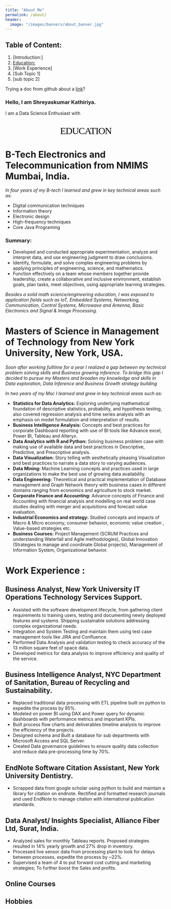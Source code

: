 ```yaml
---
title: "About Me"
permalink: /about/
header:
  image: "/images/banners/about_banner.jpg"
---
```

## Table of Content:
1. [Introduction:]
2. [Education:](#edu)
3. [Work Experience]
  1. [Sub Topic 1]
  2. [sub topic 2]

Trying a doc from github about a [link](https://github.com/Shreyash1811/Student-Performance-Prediction/blob/master/BA_Project2_Team2.pdf)?  

### Hello, I am Shreyaskumar Kathiriya.
I am a Data Science Enthusiast with


<p style="font-family: Georgia, serif;
font-size: 30px;
letter-spacing: -1.2px;
word-spacing: 1.6px;
color: #000000;
font-weight: normal;
font-style: normal;
text-align: center;
font-variant: small-caps;
text-transform: none;"> EDUCATION </p>

<a id = "edu"></a>

<!-- ## B-Tech Electronics and Telecommunication from NMIMS Mumbai, India. -->
<h1 style="font-family: "Times New Roman", Times, serif;
font-size: 20px;
letter-spacing: -1.2px;
word-spacing: 1.6px;
color: #000000;
font-weight: normal;
font-style: normal;
text-align: center;
font-variant: small-caps;
text-transform: none;"> B-Tech Electronics and Telecommunication from NMIMS Mumbai, India. </h1>

 *In four years of my B-tech I learned and grew in key technical areas such as:*
 -  Digital communication techniques
 -  Information theory
 -  Electronic design
 -  High-frequency techniques
 -  Core Java Programing
### Summary:  
 - Developed and conducted appropriate experimentation, analyze and interpret data, and use engineering judgment to draw conclusions.
 - Identify, formulate, and solve complex engineering problems by applying principles of engineering, science, and mathematics.
 - Function effectively on a team whose members together provide leadership, create a collaborative and inclusive environment, establish goals, plan tasks, meet objectives, using appropriate learning strategies.

 *Besides a solid math science/engineering education, I was exposed to application fields such as IoT, Embedded Systems, Networking, Communication, Control Systems, Microwave and Antenna, Basic Electronics and Signal & Image Processing.*


<!--## 2. Masters of Science in Management of Technology from New York University, New York, USA.-->
 <h1 style="font-family: "Times New Roman", Times, serif;
 font-size: 20px;
 letter-spacing: -1.2px;
 word-spacing: 1.6px;
 color: #000000;
 font-weight: normal;
 font-style: normal;
 text-align: center;
 font-variant: small-caps;
 text-transform: none;"> Masters of Science in Management of Technology from New York University, New York, USA. </h1>

*Soon after working fulltime for a year I realized a gap between my technical problem solving skills and Business growing inference.
To bridge this gap I decided to pursue my Masters and broaden my knowledge and skills in Data exploration, Data Inference and Business Growth strategy building*

*In two years of my Msc I learned and grew in key technical areas such as:*
- **Statistics for Data Analytics:** Exploring underlying mathematical foundation of descriptive statistics, probability, and hypothesis testing, also covered regression analysis and time series analysis with an emphasis on model formulation and interpretation of results.
- **Business Intelligence Analysis:** Concepts and best practices for corporate Dashboard reporting with use of BI tools like Advance excel, Power BI, Tableau and Alteryx.
- **Data Analytics with R and Python:** Solving business problem case with making use of available data and best practices in Descriptive, Predictive,  and Prescriptive analysis.
- **Data Visualization:** Story telling with aesthetically pleasing Visualization and best practices to narrate a data story to varying audiences.
- **Data Mining:** Machine Learning concepts and practices used in large organizations to make the best use of growing data availability.
- **Data Engineering:** Theoretical and practical implementation of Database management and Graph Network theory with business cases in different domains ranging from economics and agriculture to stock market.
- **Corporate Finance and Accounting:** Advance concepts of Finance and Accounting with financial analysis and modelling on real world case studies dealing with merger and acquisitions and forecast value evaluation.
- **Industrial Economics and strategy:** Studied concepts and impacts of Macro & Micro economy, consumer behavior,  economic value creation , Value-based strategies etc.
- **Business Courses:** Project Management (SCRUM Practices and understanding Waterfall and Agile methodologies), Global Innovation (Strategies to manage and coordinate Global projects), Management of Information System, Organizational behavior.


# Work Experience :
## Business Analyst, New York University IT Operations Technology Services Support.
- Assisted with the software development lifecycle, from gathering client requirements to training users, testing and documenting newly deployed features and systems. Shipping sustainable solutions addressing complex organizational needs.
- Integration and System Testing and maintain them using test case management tools like JIRA and Confluence.
- Performed Data Analysis and validation testing to check accuracy of the 13 million square feet of space data.
- Developed metrics for data analysis to improve efficiency and quality of the service.

## Business Intelligence Analyst, NYC Department of Sanitation, Bureau of Recycling and Sustainability.
- Replaced traditional data processing with ETL pipeline built on python to expedite the process by 95%.
- Modeled on power BI using DAX and Power query for dynamic dashboards with performance metrics and important KPIs.
- Built process flow charts and deliverables timeline analysis to improve the efficiency of the projects.
- Designed schema and Built a database for sub departments with Microsoft Access and SQL Server.
- Created Data governance guidelines to ensure quality data collection and reduce data pre-processing time by 70%.

## EndNote Software Citation Assistant, New York University Dentistry.
- Scrapped data from google scholar using python to build and maintain a library for citation on endnote. Rectified and formatted
research journals and used EndNote to manage citation with international publication standards.

## Data Analyst/ Insights Specialist, Alliance Fiber Ltd, Surat, India.
- Analyzed sales for monthly Tableau reports. Proposed strategies resulted in 14% yearly growth and 27% drop in inventory.
- Processed live sensor data from processing plant to look for delays between processes, expedite the process by ~22%.
- Supervised a team of 4 to put forward cost cutting and marketing strategies; To further boost the Sales and profits.



## Online Courses

## Hobbies
